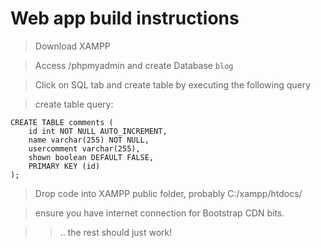 # Web app build instructions


> Download XAMPP

> Access /phpmyadmin and create Database `blog`

> Click on SQL tab and create table by executing the following query 

> create table query:

    CREATE TABLE comments (
        id int NOT NULL AUTO_INCREMENT,
        name varchar(255) NOT NULL,
        usercomment varchar(255),
        shown boolean DEFAULT FALSE,
        PRIMARY KEY (id)
    ); 

> Drop code into XAMPP public folder, probably C:/xampp/htdocs/

>ensure you have internet connection for Bootstrap CDN bits.

>> .. the rest should just work!
